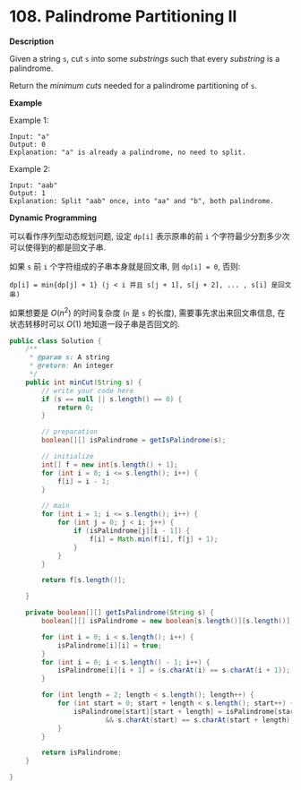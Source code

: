 # 108. Palindrome Partitioning II

**Description**

Given a string `s`, cut `s` into some *substrings* such that every *substring* is a palindrome.

Return the *minimum cuts* needed for a palindrome partitioning of `s`.

**Example**

Example 1:

```
Input: "a"
Output: 0
Explanation: "a" is already a palindrome, no need to split.
```

Example 2:

```
Input: "aab"
Output: 1
Explanation: Split "aab" once, into "aa" and "b", both palindrome.
```

**Dynamic Programming**

可以看作序列型动态规划问题, 设定 `dp[i]` 表示原串的前 `i` 个字符最少分割多少次可以使得到的都是回文子串.

如果 `s` 前 `i` 个字符组成的子串本身就是回文串, 则 `dp[i] = 0`, 否则:

```
dp[i] = min{dp[j] + 1} (j < i 并且 s[j + 1], s[j + 2], ... , s[i] 是回文串)
```

如果想要是 $O(n^2)$ 的时间复杂度 (`n` 是 `s` 的长度), 需要事先求出来回文串信息, 在状态转移时可以 $O(1)$ 地知道一段子串是否回文的.



```java
public class Solution {
    /**
     * @param s: A string
     * @return: An integer
     */
    public int minCut(String s) {
        // write your code here
        if (s == null || s.length() == 0) {
            return 0;
        }

        // preparation
        boolean[][] isPalindrome = getIsPalindrome(s);

        // initialize
        int[] f = new int[s.length() + 1];
        for (int i = 0; i <= s.length(); i++) {
            f[i] = i - 1;
        }

        // main
        for (int i = 1; i <= s.length(); i++) {
            for (int j = 0; j < i; j++) {
                if (isPalindrome[j][i - 1]) {
                    f[i] = Math.min(f[i], f[j] + 1);
                }
            }
        }

        return f[s.length()];

    }

    private boolean[][] getIsPalindrome(String s) {
        boolean[][] isPalindrome = new boolean[s.length()][s.length()];

        for (int i = 0; i < s.length(); i++) {
            isPalindrome[i][i] = true;
        }
        for (int i = 0; i < s.length() - 1; i++) {
            isPalindrome[i][i + 1] = (s.charAt(i) == s.charAt(i + 1));
        }

        for (int length = 2; length < s.length(); length++) {
            for (int start = 0; start + length < s.length(); start++) {
                isPalindrome[start][start + length] = isPalindrome[start + 1][start + length - 1]
                        && s.charAt(start) == s.charAt(start + length);
            }
        }

        return isPalindrome;
    }

}
```